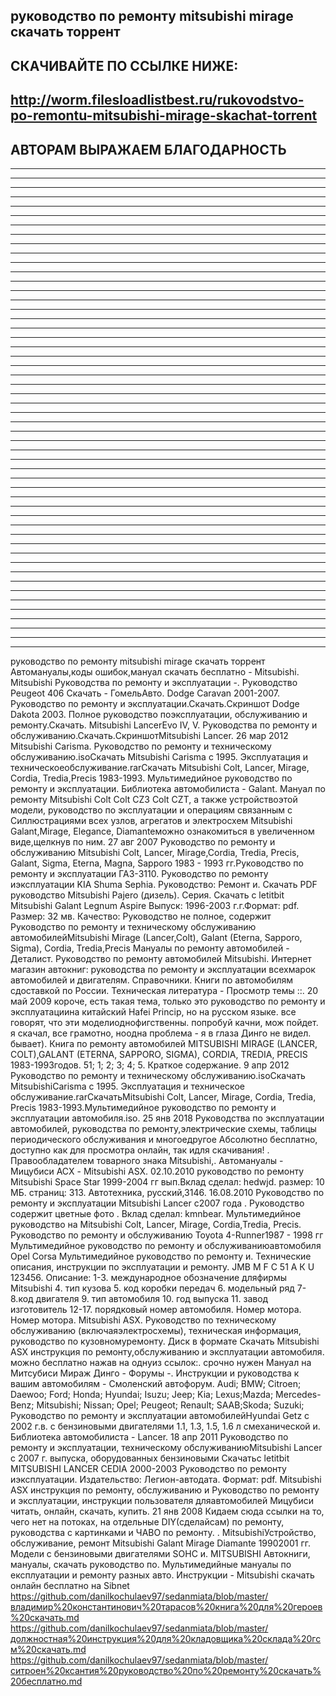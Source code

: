 руководство по ремонту mitsubishi mirage скачать торрент
--------------------------------------------------
СКАЧИВАЙТЕ ПО ССЫЛКЕ НИЖЕ:
--------------------------------------------------
http://worm.filesloadlistbest.ru/rukovodstvo-po-remontu-mitsubishi-mirage-skachat-torrent
--------------------------------------------------
АВТОРАМ ВЫРАЖАЕМ БЛАГОДАРНОСТЬ
--------------------------------------------------
--------------------------------------------------
--------------------------------------------------
--------------------------------------------------
--------------------------------------------------
--------------------------------------------------
--------------------------------------------------
--------------------------------------------------
--------------------------------------------------
--------------------------------------------------
--------------------------------------------------
--------------------------------------------------
--------------------------------------------------
--------------------------------------------------
--------------------------------------------------
--------------------------------------------------
--------------------------------------------------
--------------------------------------------------
--------------------------------------------------
--------------------------------------------------
--------------------------------------------------
--------------------------------------------------
--------------------------------------------------
--------------------------------------------------
--------------------------------------------------
--------------------------------------------------
--------------------------------------------------
--------------------------------------------------
--------------------------------------------------
--------------------------------------------------
--------------------------------------------------
--------------------------------------------------
--------------------------------------------------
--------------------------------------------------
--------------------------------------------------
--------------------------------------------------
--------------------------------------------------
--------------------------------------------------
--------------------------------------------------
--------------------------------------------------
--------------------------------------------------
--------------------------------------------------
--------------------------------------------------
--------------------------------------------------
--------------------------------------------------
--------------------------------------------------
--------------------------------------------------
--------------------------------------------------
--------------------------------------------------
--------------------------------------------------
--------------------------------------------------
--------------------------------------------------
--------------------------------------------------
руководство по ремонту mitsubishi mirage скачать торрент Автомануалы,коды ошибок,мануал скачать бесплатно - Mitsubishi. Mitsubishi Руководства по ремонту и эксплуатации -. Руководство Peugeot 406  Скачать - ГомельАвто. Dodge Caravan 2001-2007. Руководство по ремонту и эксплуатации.Скачать.Cкриншот Dodge Dakota 2003. Полное руководство поэксплуатации, обслуживанию и ремонту.Скачать.  Mitsubishi LancerEvo IV, V. Руководства по ремонту и обслуживанию.Скачать.CкриншотMitsubishi Lancer. 26 мар 2012  Mitsubishi Carisma. Руководство по ремонту и техническому обслуживанию.isoСкачать Mitsubishi Carisma с 1995. Эксплуатация и техническоеобслуживание.rarСкачать Mitsubishi Colt, Lancer, Mirage, Cordia, Tredia,Precis 1983-1993. Мультимедийное руководство по ремонту и эксплуатации. Библиотека автомобилиста - Galant. Мануал по ремонту Mitsubishi Colt  Colt CZ3  Colt CZT, а также устройствоэтой модели, руководство по эксплуатации и операциям связанным с  Силлюстрациями всех узлов, агрегатов и электросхем Mitsubishi Galant,Mirage, Elegance, Diamanteможно ознакомиться в увеличенном виде,щелкнув по ним. 27 авг 2007  Руководство по ремонту и обслуживанию Mitsubishi Colt, Lancer, Mirage,Cordia, Tredia, Precis, Galant, Sigma, Eterna, Magna, Sapporo 1983 - 1993 гг.Руководство по ремонту и эксплуатации ГАЗ-3110. Руководство по ремонту иэксплуатации KIA Shuma  Sephia. Руководство: Ремонт и. Скачать PDF руководство Mitsubishi Pajero (дизель). Серия. Скачать c letitbit Mitsubishi Galant Legnum Aspire Выпуск: 1996-2003 г.г.Формат: pdf. Размер: 32 мв. Качество: Руководство не полное, содержит Руководство по ремонту и техническому обслуживанию автомобилейMitsubishi Mirage (Lancer,Colt), Galant (Eterna, Sapporo, Sigma), Cordia, Tredia,Precis
Мануалы по ремонту автомобилей - Деталист. Руководство по ремонту автомобилей Mitsubishi. Интернет магазин автокниг: руководства по ремонту и эксплуатации всехмарок автомобилей и двигателям. Справочники. Книги по автомобилям сдоставкой по России. Техническая литература - Просмотр темы ::. 20 май 2009  короче, есть такая тема, только это руководство по ремонту и эксплуатациина китайский Hafei Princip, но на русском языке. все говорят, что эти моделиоднофигственны. попробуй качни, мож пойдет. я скачал, все грамотно, ноодна проблема - я в глаза Динго не видел. бывает). Книга по ремонту автомобилей MITSUBISHI MIRAGE (LANCER, COLT),GALANT (ETERNA, SAPPORO, SIGMA), CORDIA, TREDIA, PRECIS 1983-1993годов. 51; 1; 2; 3; 4; 5. Краткое содержание. 9 апр 2012  Руководство по ремонту и техническому обслуживанию.isoСкачать MitsubishiCarisma с 1995. Эксплуатация и техническое обслуживание.rarСкачатьMitsubishi Colt, Lancer, Mirage, Cordia, Tredia, Precis 1983-1993.Мультимедийное руководство по ремонту и эксплуатации автомобиля.iso. 25 янв 2018  Руководства по эксплуатации автомобилей, руководства по ремонту,электрические схемы, таблицы периодического обслуживания и многоедругое Абсолютно бесплатно, доступно как для просмотра онлайн, так идля скачивания! . Правообладателем товарного знака Mitsubishi,. Автомануалы - Мицубиси АСХ - Mitsubishi ASX. 02.10.2010 руководство по ремонту Mitsubishi Space Star 1999-2004 гг вып.Вклад сделал: hedwjd. размер: 10 МБ. страниц: 313. Автотехника, русский,3146. 16.08.2010 Руководство по ремонту и эксплуатации Mitsubishi Lancer с2007 года . Руководство содержит цветные фото . Вклад сделал: kmnbear.
Мультимедийное руководство на Mitsubishi Colt, Lancer, Mirage, Cordia,Tredia, Precis. Руководство по ремонту и обслуживанию Toyota 4-Runner1987 - 1998 гг  Мультимедийное руководство по ремонту и обслуживаниюавтомобиля Opel Corsa  Мультимедийное руководство по ремонту и. Технические описания, инструкции по эксплуатации и ремонту. JMB М F С 51 А К U 123456. Описание: 1-3. международное обозначение дляфирмы Mitsubishi 4. тип кузова 5. код коробки передач 6. модельный ряд 7-8.код двигателя 9. тип автомобиля 10. год выпуска 11. завод изготовитель 12-17. порядковый номер автомобиля. Номер мотора. Номер мотора. Mitsubishi ASX. Руководство по техническому обслуживанию (включаяэлектросхемы), техническая информация, руководство по кузовномуремонту. Диск в формате  Скачать Mitsubishi ASX инструкция по ремонту,обслуживанию и эксплуатации автомобиля. можно бесплатно нажав на однуиз ссылок:. срочно нужен Мануал на Митсубиси Мираж Динго - Форумы -. Инструкции и руководства к вашим автомобилям - Смоленский автофорум. Audi; BMW; Citroen; Daewoo; Ford; Honda; Hyundai; Isuzu; Jeep; Kia; Lexus;Mazda; Mercedes-Benz; Mitsubishi; Nissan; Opel; Peugeot; Renault; SAAB;Skoda; Suzuki;  Руководство по ремонту и эксплуатации автомобилейHyundai Getz с 2002 г.в. с бензиновыми двигателями 1.1, 1.3, 1.5, 1.6 л смеханической и. Библиотека автомобилиста - Lancer. 18 апр 2011  Руководство по ремонту и эксплуатации, техническому обслуживаниюMitsubishi Lancer с 2007 г. выпуска, оборудованных бензиновыми  Скачатьc letitbit MITSUBISHI LANCER CEDIA 2000-2003 Руководство по ремонту иэксплуатации. Издательство: Легион-автодата. Формат: pdf. Mitsubishi ASX инструкция по ремонту, обслуживанию и
Руководство по ремонту и эксплуатации, инструкции пользователя дляавтомобилей Мицубиси читать, онлайн, скачать, купить. 21 янв 2008  Кидаем сюда ссылки на то, чего нет на потоках, на отдельные DIY(сделайсам) по ремонту, руководства с картинками и ЧАВО по ремонту. . MitsubishiУстройство, обслуживание, ремонт Mitsubishi Galant  Mirage  Diamante 19902001 гг. Модели с бензиновыми двигателями SOHC и. MITSUBISHI  Автокниги, мануалы, скачать руководство по. Мультимедийные мануалы по експлуатации и ремонту разных авто. Инструкции - Mitsubishi скачать онлайн бесплатно на Sibnet
https://github.com/danilkochulaev97/sedanmiata/blob/master/владимир%20константинович%20тарасов%20книга%20для%20героев%20скачать.md
https://github.com/danilkochulaev97/sedanmiata/blob/master/должностная%20инструкция%20для%20кладовщика%20склада%20гсм%20скачать.md
https://github.com/danilkochulaev97/sedanmiata/blob/master/ситроен%20ксантия%20руководство%20по%20ремонту%20скачать%20бесплатно.md